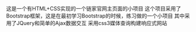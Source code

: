 这是一个有HTML+CSS实现的一个链家官网主页面的小项目
这个项目采用了Bootstrap框架，这是在最初学习Bootstrap的时候，练习做的一个小项目
其中采用了JQuery和简单的Ajax数据交互
采用css3媒体查询构建响应式网站
